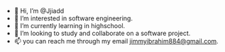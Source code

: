 - 👋 Hi, I’m @Jjiadd
- 👀 I’m interested in software engineering.
- 🌱 I’m currently learning in highschool.
- 💞️ I’m looking to study and collaborate on a software project.
- 📫 you can reach me through my email jimmyibrahim884@gmail.com.

<!---
Jjiadd/Jjiadd is a ✨ special ✨ repository because its `README.md` (this file) appears on your GitHub profile.
You can click the Preview link to take a look at your changes.
--->

